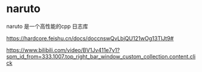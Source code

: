 # naruto
naruto 是一个高性能的cpp 日志库

https://hardcore.feishu.cn/docs/doccnswQvLbjQU121wOg13TlJt9#

https://www.bilibili.com/video/BV1Jv411e7y1?spm_id_from=333.1007.top_right_bar_window_custom_collection.content.click
